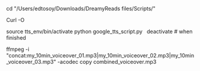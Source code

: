 cd "/Users/edtosoy/Downloads/DreamyReads files/Scripts/"   

Curl -O 

source tts_env/bin/activate 
python google_tts_script.py  
deactivate # when finished   

ffmpeg -i "concat:my_10min_voiceover_01.mp3|my_10min_voiceover_02.mp3|my_10min_voiceover_03.mp3" -acodec copy combined_voiceover.mp3

